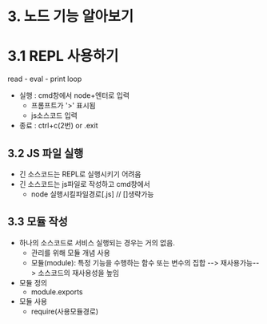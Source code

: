 # 3. 노드 기능 알아보기
# 3.1 REPL 사용하기
  read - eval - print loop
* 실행 : cmd창에서 node+엔터로 입력
    * 프롬프트가 '>' 표시됨
    * js소스코드 입력
* 종료 : ctrl+c(2번) or .exit

## 3.2 JS 파일 실행
* 긴 소스코드는 REPL로 실행시키기 어려움
* 긴 소스코드는 js파일로 작성하고
  cmd창에서
  - node 실행시킬파일경로[.js] // []생략가능

## 3.3 모듈 작성
* 하나의 소스코드로 서비스 실행되는 경우는 거의 없음.
  - 관리를 위해 모듈 개념 사용
  - 모듈(module): 특정 기능을 수행하는 함수 
    또는 변수의 집합 --> 재사용가능--> 소스코드의 재사용성을 높임
* 모듈 정의
  - module.exports
* 모듈 사용
  - require(사용모듈경로)
